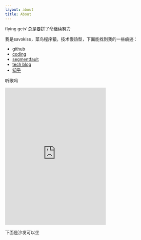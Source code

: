 ```yaml
---
layout: about
title: About
---
```


<p class="message text-center">
  flying get√ 总是要拼了命继续努力
</p>

我是savokiss，菜鸟程序猿，技术慢热型，下面能找到我的一些痕迹：

<script src='http://w.segmentfault.com/card/1030000002524751.js?w=280&3rd=1&bg=0&bd=DDDDDD&cl=333333&btn=009a61&noBtn=0'></script>

- [github](http://github.com/savokiss)
- [coding](https://coding.net/u/savokiss)
- [segmentfault](http://segmentfault.com/u/savokiss)
- [tech blog](http://cnblogs.com/savokiss)
- [知乎](http://www.zhihu.com/people/savokiss)

<p class="text-center">听歌吗</p>
<p class="text-center">
<iframe frameborder="no" border="0" marginwidth="0" marginheight="0" width=330 height=450 src="http://music.163.com/outchain/player?type=0&id=47516867&auto=1&height=430"></iframe>
</p>

<p class="message text-center">
	下面是沙发可以坐
</p>
